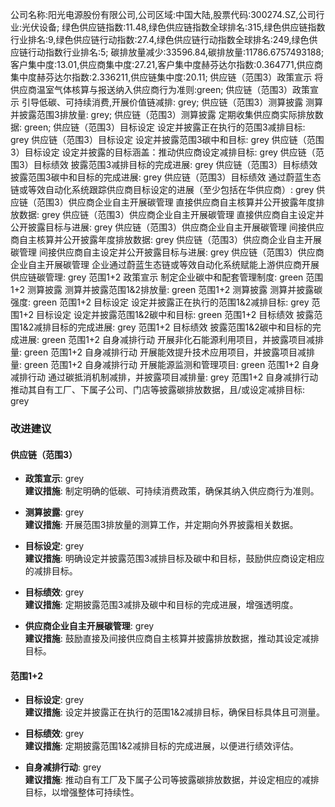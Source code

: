 公司名称:阳光电源股份有限公司,公司区域:中国大陆,股票代码:300274.SZ,公司行业:光伏设备;        绿色供应链指数:11.48,绿色供应链指数全球排名:315,绿色供应链指数行业排名:9,绿色供应链行动指数:27.4,绿色供应链行动指数全球排名:249,绿色供应链行动指数行业排名:5;        碳排放量减少:33596.84,碳排放量:11786.6757493188;        客户集中度:13.01,供应商集中度:27.21,客户集中度赫芬达尔指数:0.364771,供应商集中度赫芬达尔指数:2.336211,供应链集中度:20.11;        供应链（范围3）政策宣示 将供应商温室气体核算与报送纳入供应商行为准则:green;        供应链（范围3）政策宣示 引导低碳、可持续消费,开展价值链减排: grey;        供应链（范围3）测算披露 测算并披露范围3排放量: grey;        供应链（范围3）测算披露 定期收集供应商实际排放数据: green;        供应链（范围3）目标设定 设定并披露正在执行的范围3减排目标: grey        供应链（范围3）目标设定 设定并披露范围3碳中和目标: grey        供应链（范围3）目标设定 设定并披露的目标涵盖：推动供应商设定减排目标: grey        供应链（范围3）目标绩效 披露范围3减排目标的完成进展: grey        供应链（范围3）目标绩效 披露范围3碳中和目标的完成进展: grey        供应链（范围3）目标绩效 通过蔚蓝生态链或等效自动化系统跟踪供应商目标设定的进展（至少包括在华供应商）: grey        供应链（范围3）供应商企业自主开展碳管理 直接供应商自主核算并公开披露年度排放数据: grey        供应链（范围3）供应商企业自主开展碳管理 直接供应商自主设定并公开披露目标与进展: grey        供应链（范围3）供应商企业自主开展碳管理 间接供应商自主核算并公开披露年度排放数据: grey        供应链（范围3）供应商企业自主开展碳管理 间接供应商自主设定并公开披露目标与进展: grey        供应链（范围3）供应商企业自主开展碳管理 企业通过蔚蓝生态链或等效自动化系统赋能上游供应商开展供应链碳管理: grey        范围1+2 政策宣示 制定企业碳中和配套管理制度: green        范围1+2 测算披露 测算并披露范围1&2排放量: green        范围1+2 测算披露 测算并披露碳强度: green        范围1+2 目标设定 设定并披露正在执行的范围1&2减排目标: grey        范围1+2 目标设定 设定并披露范围1&2碳中和目标: green        范围1+2 目标绩效 披露范围1&2减排目标的完成进展: grey        范围1+2 目标绩效 披露范围1&2碳中和目标的完成进展: green        范围1+2 自身减排行动 开展非化石能源利用项目，并披露项目减排量: green        范围1+2 自身减排行动 开展能效提升技术应用项目，并披露项目减排量: green        范围1+2 自身减排行动 开展能源监测和管理项目: green        范围1+2 自身减排行动 通过碳抵消机制减排，并披露项目减排量: grey        范围1+2 自身减排行动 推动其自有工厂、下属子公司、门店等披露碳排放数据，且/或设定减排目标: grey
### 改进建议

#### 供应链（范围3）

- **政策宣示**: grey  
  **建议措施**: 制定明确的低碳、可持续消费政策，确保其纳入供应商行为准则。

- **测算披露**: grey  
  **建议措施**: 开展范围3排放量的测算工作，并定期向外界披露相关数据。

- **目标设定**: grey  
  **建议措施**: 明确设定并披露范围3减排目标及碳中和目标，鼓励供应商设定相应的减排目标。

- **目标绩效**: grey  
  **建议措施**: 定期披露范围3减排及碳中和目标的完成进展，增强透明度。

- **供应商企业自主开展碳管理**: grey  
  **建议措施**: 鼓励直接及间接供应商自主核算并披露排放数据，推动其设定减排目标。

#### 范围1+2

- **目标设定**: grey  
  **建议措施**: 设定并披露正在执行的范围1&2减排目标，确保目标具体且可测量。

- **目标绩效**: grey  
  **建议措施**: 定期披露范围1&2减排目标的完成进展，以便进行绩效评估。

- **自身减排行动**: grey  
  **建议措施**: 推动自有工厂及下属子公司等披露碳排放数据，并设定相应的减排目标，以增强整体可持续性。